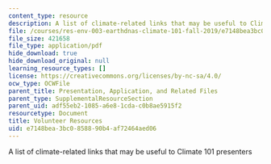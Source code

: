 ```yaml
---
content_type: resource
description: A list of climate-related links that may be useful to Climate 101 presenters
file: /courses/res-env-003-earthdnas-climate-101-fall-2019/e7148bea3bc0858890b4af72464aed06_MITRES_ENV_003_resourcesF19.pdf
file_size: 421658
file_type: application/pdf
hide_download: true
hide_download_original: null
learning_resource_types: []
license: https://creativecommons.org/licenses/by-nc-sa/4.0/
ocw_type: OCWFile
parent_title: Presentation, Application, and Related Files
parent_type: SupplementalResourceSection
parent_uid: adf55eb2-1085-a6e8-1cda-c0b8ae5915f2
resourcetype: Document
title: Volunteer Resources
uid: e7148bea-3bc0-8588-90b4-af72464aed06
---
```

A list of climate-related links that may be useful to Climate 101 presenters